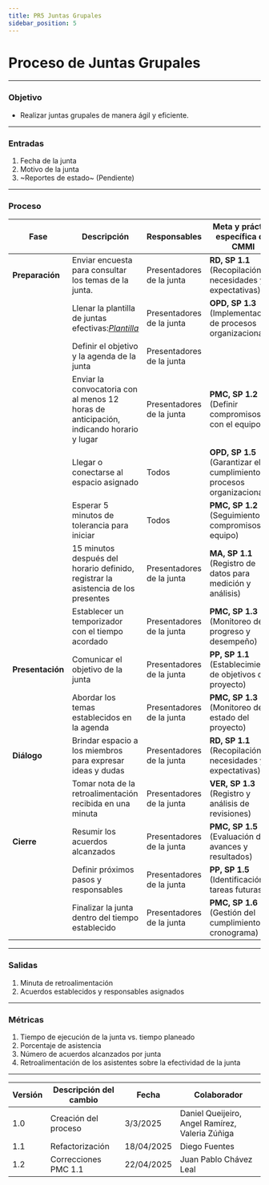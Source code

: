 ```yaml
---
title: PR5 Juntas Grupales
sidebar_position: 5
---
```


# Proceso de Juntas Grupales

---

### Objetivo

- Realizar juntas grupales de manera ágil y eficiente.

---

### Entradas

1. Fecha de la junta
2. Motivo de la junta
3. ~Reportes de estado~ (Pendiente)

---

### Proceso

| Fase             | Descripción                                                                                                                                                       | Responsables              | Meta y práctica específica del CMMI                                       |
| ---------------- | ----------------------------------------------------------------------------------------------------------------------------------------------------------------- | ------------------------- | ------------------------------------------------------------------------- |
| **Preparación**  | Enviar encuesta para consultar los temas de la junta.                                                                                                             | Presentadores de la junta | **RD, SP 1.1** (Recopilación de necesidades y expectativas)               |
|                  | Llenar la plantilla de juntas efectivas:<u>_[Plantilla](https://docs.google.com/document/d/1kQ_WNJF6ZAqBEqnu3a1I7ls6aLCqXvPdEHlpKwQGfEM/edit?usp=drive_link)_</u> | Presentadores de la junta | **OPD, SP 1.3** (Implementación de procesos organizacionales)             |
|                  | Definir el objetivo y la agenda de la junta                                                                                                                       | Presentadores de la junta |                     |
|                  | Enviar la convocatoria con al menos 12 horas de anticipación, indicando horario y lugar                                                                           | Presentadores de la junta | **PMC, SP 1.2** (Definir compromisos con el equipo)                       |
|                  | Llegar o conectarse al espacio asignado                                                                                                                           | Todos                     | **OPD, SP 1.5** (Garantizar el cumplimiento de procesos organizacionales) |
|                  | Esperar 5 minutos de tolerancia para iniciar                                                                                                                      | Todos                     | **PMC, SP 1.2** (Seguimiento de compromisos del equipo)                   |
|                  | 15 minutos después del horario definido, registrar la asistencia de los presentes                                                                                 | Presentadores de la junta | **MA, SP 1.1** (Registro de datos para medición y análisis)               |
|                  | Establecer un temporizador con el tiempo acordado                                                                                                                 | Presentadores de la junta | **PMC, SP 1.3** (Monitoreo del progreso y desempeño)                      |
| **Presentación** | Comunicar el objetivo de la junta                                                                                                                                 | Presentadores de la junta | **PP, SP 1.1** (Establecimiento de objetivos del proyecto)                |
|                  | Abordar los temas establecidos en la agenda                                                                                                                       | Presentadores de la junta | **PMC, SP 1.3** (Monitoreo del estado del proyecto)                       |
| **Diálogo**      | Brindar espacio a los miembros para expresar ideas y dudas                                                                                                        | Presentadores de la junta | **RD, SP 1.1** (Recopilación de necesidades y expectativas)               |
|                  | Tomar nota de la retroalimentación recibida en una minuta                                                                                                         | Presentadores de la junta | **VER, SP 1.3** (Registro y análisis de revisiones)                       |
| **Cierre**       | Resumir los acuerdos alcanzados                                                                                                                                   | Presentadores de la junta | **PMC, SP 1.5** (Evaluación de avances y resultados)                      |
|                  | Definir próximos pasos y responsables                                                                                                                             | Presentadores de la junta | **PP, SP 1.5** (Identificación de tareas futuras)                         |
|                  | Finalizar la junta dentro del tiempo establecido                                                                                                                  | Presentadores de la junta | **PMC, SP 1.6** (Gestión del cumplimiento del cronograma)                 |

---

### Salidas

1. Minuta de retroalimentación
2. Acuerdos establecidos y responsables asignados

---

### Métricas

1. Tiempo de ejecución de la junta vs. tiempo planeado
2. Porcentaje de asistencia
3. Número de acuerdos alcanzados por junta
4. Retroalimentación de los asistentes sobre la efectividad de la junta

---

| Versión | Descripción del cambio                | Fecha    | Colaborador                |
| ------- | ------------------------------------- | -------- | -------------------------- |
| 1.0     | Creación del proceso | 3/3/2025 | Daniel Queijeiro, Angel Ramírez, Valeria Zúñiga     |
| 1.1     | Refactorización          | 18/04/2025 | Diego Fuentes |
| 1.2 | Correcciones PMC 1.1 | 22/04/2025 | Juan Pablo Chávez Leal |
